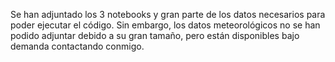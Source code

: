 Se han adjuntado los 3 notebooks y gran parte de los datos necesarios para poder ejecutar el código. 
Sin embargo, los datos meteorológicos no se han podido adjuntar debido a su gran tamaño, pero están disponibles bajo demanda contactando conmigo.
